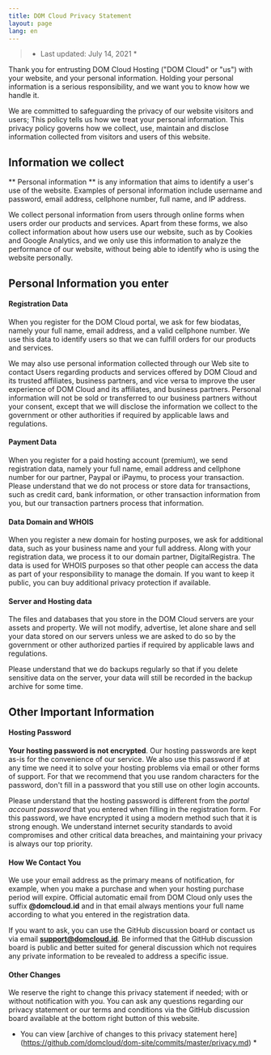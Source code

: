 ```yaml
---
title: DOM Cloud Privacy Statement
layout: page
lang: en
---
```


> * Last updated: July 14, 2021 *

Thank you for entrusting DOM Cloud Hosting ("DOM Cloud" or "us") with your website, and your personal information. Holding your personal information is a serious responsibility, and we want you to know how we handle it.

We are committed to safeguarding the privacy of our website visitors and users; This policy tells us how we treat your personal information. This privacy policy governs how we collect, use, maintain and disclose information collected from visitors and users of this website.

## Information we collect

** Personal information ** is any information that aims to identify a user's use of the website. Examples of personal information include username and password, email address, cellphone number, full name, and IP address.

We collect personal information from users through online forms when users order our products and services. Apart from these forms, we also collect information about how users use our website, such as by Cookies and Google Analytics, and we only use this information to analyze the performance of our website, without being able to identify who is using the website personally.

## Personal Information you enter

#### Registration Data

When you register for the DOM Cloud portal, we ask for few biodatas, namely your full name, email address, and a valid cellphone number. We use this data to identify users so that we can fulfill orders for our products and services.

We may also use personal information collected through our Web site to contact Users regarding products and services offered by DOM Cloud and its trusted affiliates, business partners, and vice versa to improve the user experience of DOM Cloud and its affiliates, and business partners. Personal information will not be sold or transferred to our business partners without your consent, except that we will disclose the information we collect to the government or other authorities if required by applicable laws and regulations.

#### Payment Data

When you register for a paid hosting account (premium), we send registration data, namely your full name, email address and cellphone number for our partner, Paypal or iPaymu, to process your transaction. Please understand that we do not process or store data for transactions, such as credit card, bank information, or other transaction information from you, but our transaction partners process that information.

#### Data Domain and WHOIS

When you register a new domain for hosting purposes, we ask for additional data, such as your business name and your full address. Along with your registration data, we process it to our domain partner, DigitalRegistra. The data is used for WHOIS purposes so that other people can access the data as part of your responsibility to manage the domain. If you want to keep it public, you can buy additional privacy protection if available.

#### Server and Hosting data

The files and databases that you store in the DOM Cloud servers are your assets and property. We will not modify, advertise, let alone share and sell your data stored on our servers unless we are asked to do so by the government or other authorized parties if required by applicable laws and regulations.

Please understand that we do backups regularly so that if you delete sensitive data on the server, your data will still be recorded in the backup archive for some time.

## Other Important Information

#### Hosting Password

**Your hosting password is not encrypted**. Our hosting passwords are kept as-is for the convenience of our service. We also use this password if at any time we need it to solve your hosting problems via email or other forms of support. For that we recommend that you use random characters for the password, don't fill in a password that you still use on other login accounts.

Please understand that the hosting password is different from the *portal account password* that you entered when filling in the registration form. For this password, we have encrypted it using a modern method such that it is strong enough. We understand internet security standards to avoid compromises and other critical data breaches, and maintaining your privacy is always our top priority.

#### How We Contact You

We use your email address as the primary means of notification, for example, when you make a purchase and when your hosting purchase period will expire. Official automatic email from DOM Cloud only uses the suffix **@domcloud.id** and in that email always mentions your full name according to what you entered in the registration data.

If you want to ask, you can use the GitHub discussion board or contact us via email **support@domcloud.id**. Be informed that the GitHub discussion board is public and better suited for general discussion which not requires any private information to be revealed to address a specific issue.

#### Other Changes

We reserve the right to change this privacy statement if needed; with or without notification with you. You can ask any questions regarding our privacy statement or our terms and conditions via the GitHub discussion board available at the bottom right button of this website.

* You can view [archive of changes to this privacy statement here] (https://github.com/domcloud/dom-site/commits/master/privacy.md) *